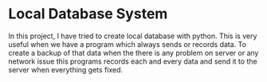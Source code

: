 # Local Database System
In this project, I have tried to create local database with python. This is very useful when we  have a program which always sends or records data. To create a backup of that data when the there is any problem on server or any network issue this programs records each and every data and send it to the server when everything gets fixed.
